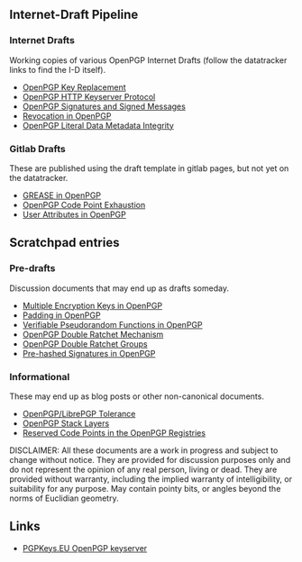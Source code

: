 Internet-Draft Pipeline
-----------------------

### Internet Drafts

Working copies of various OpenPGP Internet Drafts (follow the datatracker links to find the I-D itself). 

* [OpenPGP Key Replacement](https://andrewgdotcom.gitlab.io/openpgp-replacementkey)
* [OpenPGP HTTP Keyserver Protocol](https://andrewgdotcom.gitlab.io/draft-gallagher-openpgp-hkp)
* [OpenPGP Signatures and Signed Messages](https://andrewgdotcom.gitlab.io/openpgp-signatures)
* [Revocation in OpenPGP](https://dkg.gitlab.io/openpgp-revocation)
* [OpenPGP Literal Data Metadata Integrity](https://andrewgdotcom.gitlab.io/draft-gallagher-openpgp-literal-metadata)

### Gitlab Drafts

These are published using the draft template in gitlab pages, but not yet on the datatracker.

* [GREASE in OpenPGP](https://andrewgdotcom.gitlab.io/openpgp-grease)
* [OpenPGP Code Point Exhaustion](https://andrewgdotcom.gitlab.io/openpgp-code-point-exhaustion)
* [User Attributes in OpenPGP](https://andrewgdotcom.gitlab.io/openpgp-user-attributes)

Scratchpad entries
------------------

### Pre-drafts

Discussion documents that may end up as drafts someday.

* [Multiple Encryption Keys in OpenPGP](encryption.html)
* [Padding in OpenPGP](padding.html)
* [Verifiable Pseudorandom Functions in OpenPGP](vrf.html)
* [OpenPGP Double Ratchet Mechanism](ratchet.html)
* [OpenPGP Double Ratchet Groups](ratchet-groups.html)
* [Pre-hashed Signatures in OpenPGP](prehash.html)

### Informational

These may end up as blog posts or other non-canonical documents.

* [OpenPGP/LibrePGP Tolerance](tolerance.html)
* [OpenPGP Stack Layers](stack-layers.html)
* [Reserved Code Points in the OpenPGP Registries](reservations.html)

DISCLAIMER: All these documents are a work in progress and subject to change without notice.
They are provided for discussion purposes only and do not represent the opinion of any real person, living or dead.
They are provided without warranty, including the implied warranty of intelligibility, or suitability for any purpose.
May contain pointy bits, or angles beyond the norms of Euclidian geometry.

Links
-----

* [PGPKeys.EU OpenPGP keyserver](https://pgpkeys.eu/)

